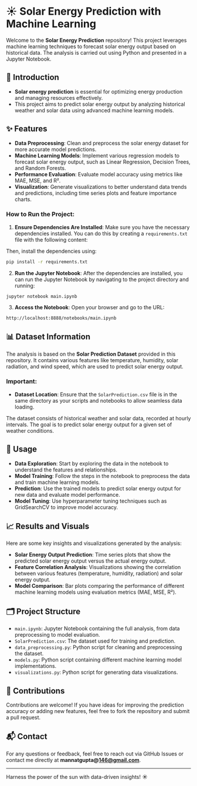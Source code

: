 # ☀️ Solar Energy Prediction with Machine Learning

Welcome to the **Solar Energy Prediction** repository! This project leverages machine learning techniques to forecast solar energy output based on historical data. The analysis is carried out using Python and presented in a Jupyter Notebook.

## 📖 Introduction

- **Solar energy prediction** is essential for optimizing energy production and managing resources effectively.
- This project aims to predict solar energy output by analyzing historical weather and solar data using advanced machine learning models.

## ✨ Features

- **Data Preprocessing**: Clean and preprocess the solar energy dataset for more accurate model predictions.
- **Machine Learning Models**: Implement various regression models to forecast solar energy output, such as Linear Regression, Decision Trees, and Random Forests.
- **Performance Evaluation**: Evaluate model accuracy using metrics like MAE, MSE, and R².
- **Visualization**: Generate visualizations to better understand data trends and predictions, including time series plots and feature importance charts.

### How to Run the Project:

1. **Ensure Dependencies Are Installed**:
   Make sure you have the necessary dependencies installed. You can do this by creating a `requirements.txt` file with the following content:
   
Then, install the dependencies using:

```bash
pip install -r requirements.txt
```
2. **Run the Jupyter Notebook**: 
After the dependencies are installed, you can run the Jupyter Notebook by navigating to the project directory and running:
```
jupyter notebook main.ipynb

```
3. **Access the Notebook**: 
Open your browser and go to the URL:
```
http://localhost:8888/notebooks/main.ipynb
```


## 📊 Dataset Information

The analysis is based on the **Solar Prediction Dataset** provided in this repository. It contains various features like temperature, humidity, solar radiation, and wind speed, which are used to predict solar energy output. 

### Important:
- **Dataset Location**: Ensure that the `SolarPrediction.csv` file is in the same directory as your scripts and notebooks to allow seamless data loading.

The dataset consists of historical weather and solar data, recorded at hourly intervals. The goal is to predict solar energy output for a given set of weather conditions.

## 🚀 Usage

- **Data Exploration**: Start by exploring the data in the notebook to understand the features and relationships.
- **Model Training**: Follow the steps in the notebook to preprocess the data and train machine learning models.
- **Prediction**: Use the trained models to predict solar energy output for new data and evaluate model performance.
- **Model Tuning**: Use hyperparameter tuning techniques such as GridSearchCV to improve model accuracy.

## 📈 Results and Visuals

Here are some key insights and visualizations generated by the analysis:

- **Solar Energy Output Prediction**: Time series plots that show the predicted solar energy output versus the actual energy output.
- **Feature Correlation Analysis**: Visualizations showing the correlation between various features (temperature, humidity, radiation) and solar energy output.
- **Model Comparison**: Bar plots comparing the performance of different machine learning models using evaluation metrics (MAE, MSE, R²).

## 🗂️ Project Structure

- `main.ipynb`: Jupyter Notebook containing the full analysis, from data preprocessing to model evaluation.
- `SolarPrediction.csv`: The dataset used for training and prediction.
- `data_preprocessing.py`: Python script for cleaning and preprocessing the dataset.
- `models.py`: Python script containing different machine learning model implementations.
- `visualizations.py`: Python script for generating data visualizations.

## 🤝 Contributions

Contributions are welcome! If you have ideas for improving the prediction accuracy or adding new features, feel free to fork the repository and submit a pull request.

## 📬 Contact

For any questions or feedback, feel free to reach out via GitHub Issues or contact me directly at **mannatgupta@146@gmail.com**.


---

Harness the power of the sun with data-driven insights! ☀️
